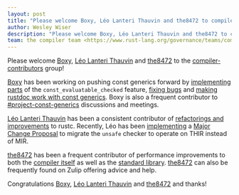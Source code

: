 ```yaml
---
layout: post
title: "Please welcome Boxy, Léo Lanteri Thauvin and the8472 to compiler-contributors"
author: Wesley Wiser
description: "Please welcome Boxy, Léo Lanteri Thauvin and the8472 to compiler-contributors"
team: the compiler team <https://www.rust-lang.org/governance/teams/compiler>
---
```


Please welcome [Boxy], [Léo Lanteri Thauvin] and [the8472] to the [compiler-contributors] group!

[Boxy] has been working on pushing const generics forward by [implementing parts] of the `const_evaluatable_checked` feature, [fixing bugs] and [making rustdoc work with const generics].
Boxy is also a frequent contributor to [#project-const-generics] discussions and meetings.

[Léo Lanteri Thauvin] has been a consistent contributor of [refactorings and improvements] to rustc.
Recently, Léo has been [implementing] a [Major Change Proposal] to migrate the `unsafe` checker to operate on THIR instead of MIR.

[the8472] has been a frequent contributor of performance improvements to both the [compiler itself] as well as the [standard library]. 
[the8472] can also be frequently found on Zulip offering advice and help.

Congratulations [Boxy], [Léo Lanteri Thauvin] and [the8472] and thanks!

[Boxy]: https://github.com/BoxyUwU
[implementing parts]: https://github.com/rust-lang/rust/pull/81577
[fixing bugs]: https://github.com/rust-lang/rust/pull/82067
[making rustdoc work with const generics]: https://github.com/rust-lang/rust/pull/85957
[#project-const-generics]: https://rust-lang.zulipchat.com/#narrow/stream/260443-project-const-generics
[Léo Lanteri Thauvin]: https://github.com/LeSeulArtichaut
[refactorings and improvements]: https://github.com/rust-lang/rust/pull/78182
[implementing]: https://github.com/rust-lang/rust/pull/83129
[Major Change Proposal]: https://github.com/rust-lang/compiler-team/issues/402
[the8472]: https://github.com/the8472
[compiler itself]: https://github.com/rust-lang/rust/pull/84965
[standard library]: https://github.com/rust-lang/rust/pull/83245
[compiler-contributors]: https://rust-lang.github.io/rfcs/2689-compiler-team-contributors.html
